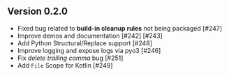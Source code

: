 Version 0.2.0
-------------
* Fixed bug related to __build-in cleanup rules__ not being packaged [#247]
* Improve demos and documentation [#242] [#243]
* Add Python Structural/Replace support [#248]
* Improve logging and expose logs via pyo3 [#246]
* Fix *delete trailing comma* bug [#251]
* Add `File` Scope for Kotlin [#249]

